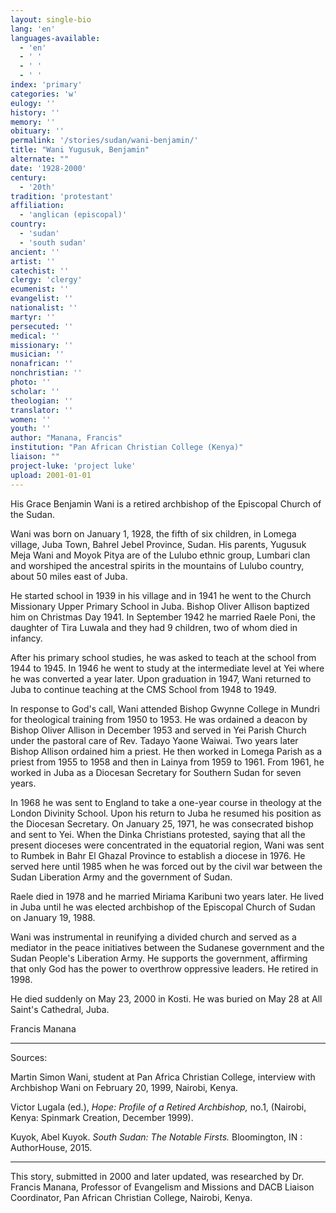 ```yaml
---
layout: single-bio
lang: 'en'
languages-available:
  - 'en'
  - ' '
  - ' '
  - ' '
index: 'primary'
categories: 'w'
eulogy: ''
history: ''
memory: ''
obituary: ''
permalink: '/stories/sudan/wani-benjamin/'
title: "Wani Yugusuk, Benjamin"
alternate: ""
date: '1928-2000'
century:
  - '20th'
tradition: 'protestant'
affiliation:
  - 'anglican (episcopal)'
country:
  - 'sudan'
  - 'south sudan'
ancient: ''
artist: ''
catechist: ''
clergy: 'clergy'
ecumenist: ''
evangelist: ''
nationalist: ''
martyr: ''
persecuted: ''
medical: ''
missionary: ''
musician: ''
nonafrican: ''
nonchristian: ''
photo: ''
scholar: ''
theologian: ''
translator: ''
women: ''
youth: ''
author: "Manana, Francis"
institution: "Pan African Christian College (Kenya)"
liaison: ""
project-luke: 'project luke'
upload: 2001-01-01
---
```




His Grace Benjamin Wani is a retired archbishop of the Episcopal Church of the Sudan.

Wani was born on January 1, 1928, the fifth of six children, in Lomega village, Juba Town, Bahrel Jebel Province, Sudan. His parents, Yugusuk Meja Wani and Moyok Pitya are of the Lulubo ethnic group, Lumbari clan and worshiped the ancestral spirits in the mountains of Lulubo country, about 50 miles east of Juba.

He started school in 1939 in his village and in 1941 he went to the Church Missionary Upper Primary School in Juba.  Bishop Oliver Allison baptized him on Christmas Day 1941. In September 1942 he married Raele Poni, the daughter of Tira Luwala and they had 9 children, two of whom died in infancy.

After his primary school studies, he was asked to teach at the school from 1944 to 1945. In 1946 he went to study at the intermediate level at Yei where he was converted a year later. Upon graduation in 1947, Wani returned to Juba to continue teaching at the CMS School from 1948 to 1949.

In response to God's call, Wani attended Bishop Gwynne College in Mundri for theological training from 1950 to 1953. He was ordained a deacon by Bishop Oliver Allison in December 1953 and served in Yei Parish Church under the pastoral care of Rev. Tadayo Yaone Waiwai.  Two years later Bishop Allison ordained him a priest. He then worked in Lomega Parish as a priest from 1955 to 1958 and then in Lainya from 1959 to 1961. From 1961, he worked in Juba as a Diocesan Secretary for Southern Sudan for seven years.

In 1968 he was sent to England to take a one-year course in theology at the London Divinity School. Upon his return to Juba he resumed his position as the Diocesan Secretary. On January 25, 1971, he was consecrated bishop and sent to Yei.  When the Dinka Christians protested, saying that all the present dioceses were concentrated in the equatorial region, Wani was sent to Rumbek in Bahr El Ghazal Province to establish a diocese in 1976. He served here until 1985 when he was forced out by the civil war between the Sudan Liberation Army and the government of Sudan.

Raele died in 1978 and he married Miriama Karibuni two years later.  He lived in Juba until he was elected archbishop of the Episcopal Church of Sudan on January 19, 1988.

Wani was instrumental in reunifying a divided church and served as a mediator in the peace initiatives between the Sudanese government and the Sudan People's Liberation Army. He supports the government, affirming that only God has the power to overthrow oppressive leaders.  He retired in 1998.

He died suddenly on May 23, 2000 in Kosti. He was buried on May 28 at All Saint's Cathedral, Juba.

Francis Manana

---

Sources:

Martin Simon Wani, student at Pan Africa Christian College, interview with Archbishop Wani on February 20, 1999, Nairobi, Kenya.

Victor Lugala (ed.), *Hope: Profile of a Retired Archbishop,* no.1, (Nairobi, Kenya: Spinmark Creation, December 1999).

Kuyok, Abel Kuyok. *South Sudan: The Notable Firsts.*  Bloomington, IN : AuthorHouse, 2015.

---

This story, submitted in 2000 and later updated, was researched by Dr. Francis Manana, Professor of Evangelism and Missions and DACB Liaison Coordinator, Pan African Christian College, Nairobi, Kenya.
